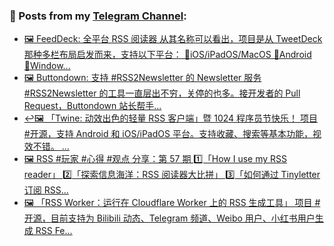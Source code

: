 ### 📰 Posts from my [Telegram Channel](https://t.me/s/aboutrss):
<!-- BLOG-POST-LIST:START -->
- [🖼 FeedDeck: 全平台 RSS 阅读器 从其名称可以看出，项目是从 TweetDeck 那种多栏布局启发而来，支持以下平台： 🔸iOS/iPadOS/MacOS 🔸Android 🔸Window...](https://t.me/aboutrss/1383)
- [🖼 Buttondown: 支持 #RSS2Newsletter 的 Newsletter 服务 #RSS2Newsletter 的工具一直层出不穷，关停的也多。接开发者的 Pull Request，Buttondown 站长帮手...](https://t.me/aboutrss/1382)
- [↩️🖼 「Twine: 动效出色的轻量 RSS 客户端」暨 1024 程序员节快乐！ 项目 #开源，支持 Android 和 iOS/iPadOS 平台。支持收藏、搜索等基本功能，视效不错。 ...](https://t.me/aboutrss/1381)
- [🖼 RSS #玩家 #心得 #观点 分享：第 57 期 1️⃣「How I use my RSS reader」 2️⃣「探索信息海洋：RSS 阅读器大比拼」 3️⃣「如何通过 Tinyletter 订阅 RSS...](https://t.me/aboutrss/1380)
- [🖼 「RSS Worker：运行在 Cloudflare Worker 上的 RSS 生成工具」 项目 #开源，目前支持为 Bilibili 动态、Telegram 频道、Weibo 用户、小红书用户生成 RSS Fe...](https://t.me/aboutrss/1379)
<!-- BLOG-POST-LIST:END -->

<!--
**AboutRSS/AboutRSS** is a ✨ _special_ ✨ repository because its `README.md` (this file) appears on your GitHub profile.

Here are some ideas to get you started:

- 🔭 I’m currently working on ...
- 🌱 I’m currently learning ...
- 👯 I’m looking to collaborate on ...
- 🤔 I’m looking for help with ...
- 💬 Ask me about ...
- 📫 How to reach me: ...
- 😄 Pronouns: ...
- ⚡ Fun fact: ...
-->
